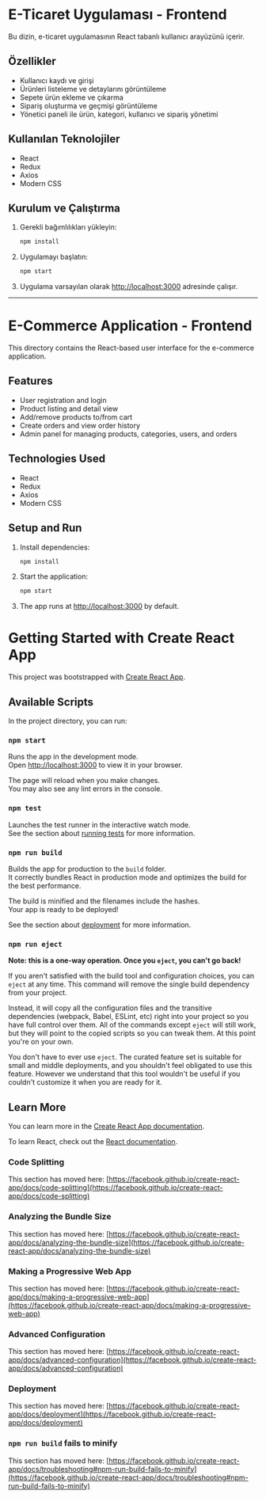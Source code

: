 # E-Ticaret Uygulaması - Frontend

Bu dizin, e-ticaret uygulamasının React tabanlı kullanıcı arayüzünü içerir.

## Özellikler

- Kullanıcı kaydı ve girişi
- Ürünleri listeleme ve detaylarını görüntüleme
- Sepete ürün ekleme ve çıkarma
- Sipariş oluşturma ve geçmişi görüntüleme
- Yönetici paneli ile ürün, kategori, kullanıcı ve sipariş yönetimi

## Kullanılan Teknolojiler

- React
- Redux
- Axios
- Modern CSS

## Kurulum ve Çalıştırma

1. Gerekli bağımlılıkları yükleyin:
   ```bash
   npm install
   ```
2. Uygulamayı başlatın:
   ```bash
   npm start
   ```
3. Uygulama varsayılan olarak [http://localhost:3000](http://localhost:3000) adresinde çalışır.

---

# E-Commerce Application - Frontend

This directory contains the React-based user interface for the e-commerce application.

## Features

- User registration and login
- Product listing and detail view
- Add/remove products to/from cart
- Create orders and view order history
- Admin panel for managing products, categories, users, and orders

## Technologies Used

- React
- Redux
- Axios
- Modern CSS

## Setup and Run

1. Install dependencies:
   ```bash
   npm install
   ```
2. Start the application:
   ```bash
   npm start
   ```
3. The app runs at [http://localhost:3000](http://localhost:3000) by default.
# Getting Started with Create React App

This project was bootstrapped with [Create React App](https://github.com/facebook/create-react-app).

## Available Scripts

In the project directory, you can run:

### `npm start`

Runs the app in the development mode.\
Open [http://localhost:3000](http://localhost:3000) to view it in your browser.

The page will reload when you make changes.\
You may also see any lint errors in the console.

### `npm test`

Launches the test runner in the interactive watch mode.\
See the section about [running tests](https://facebook.github.io/create-react-app/docs/running-tests) for more information.

### `npm run build`

Builds the app for production to the `build` folder.\
It correctly bundles React in production mode and optimizes the build for the best performance.

The build is minified and the filenames include the hashes.\
Your app is ready to be deployed!

See the section about [deployment](https://facebook.github.io/create-react-app/docs/deployment) for more information.

### `npm run eject`

**Note: this is a one-way operation. Once you `eject`, you can't go back!**

If you aren't satisfied with the build tool and configuration choices, you can `eject` at any time. This command will remove the single build dependency from your project.

Instead, it will copy all the configuration files and the transitive dependencies (webpack, Babel, ESLint, etc) right into your project so you have full control over them. All of the commands except `eject` will still work, but they will point to the copied scripts so you can tweak them. At this point you're on your own.

You don't have to ever use `eject`. The curated feature set is suitable for small and middle deployments, and you shouldn't feel obligated to use this feature. However we understand that this tool wouldn't be useful if you couldn't customize it when you are ready for it.

## Learn More

You can learn more in the [Create React App documentation](https://facebook.github.io/create-react-app/docs/getting-started).

To learn React, check out the [React documentation](https://reactjs.org/).

### Code Splitting

This section has moved here: [https://facebook.github.io/create-react-app/docs/code-splitting](https://facebook.github.io/create-react-app/docs/code-splitting)

### Analyzing the Bundle Size

This section has moved here: [https://facebook.github.io/create-react-app/docs/analyzing-the-bundle-size](https://facebook.github.io/create-react-app/docs/analyzing-the-bundle-size)

### Making a Progressive Web App

This section has moved here: [https://facebook.github.io/create-react-app/docs/making-a-progressive-web-app](https://facebook.github.io/create-react-app/docs/making-a-progressive-web-app)

### Advanced Configuration

This section has moved here: [https://facebook.github.io/create-react-app/docs/advanced-configuration](https://facebook.github.io/create-react-app/docs/advanced-configuration)

### Deployment

This section has moved here: [https://facebook.github.io/create-react-app/docs/deployment](https://facebook.github.io/create-react-app/docs/deployment)

### `npm run build` fails to minify

This section has moved here: [https://facebook.github.io/create-react-app/docs/troubleshooting#npm-run-build-fails-to-minify](https://facebook.github.io/create-react-app/docs/troubleshooting#npm-run-build-fails-to-minify)

